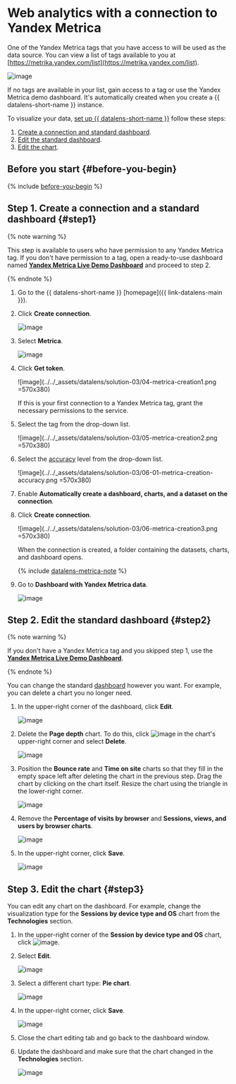 # Web analytics with a connection to Yandex Metrica

One of the Yandex Metrica tags that you have access to will be used as the data source. You can view a list of tags available to you at [https://metrika.yandex.com/list](https://metrika.yandex.com/list).

![image](../../_assets/datalens/solution-03/01-metrica-list.png)

If no tags are available in your list, gain access to a tag or use the Yandex Metrica demo dashboard. It's automatically created when you create a {{ datalens-short-name }} instance.

To visualize your data, [set up {{ datalens-short-name }}](#before-you-begin) follow these steps:

1. [Create a connection and standard dashboard](#step1).
1. [Edit the standard dashboard](#step2).
1. [Edit the chart](#step3).

## Before you start {#before-you-begin}

{% include [before-you-begin](../includes/before-you-begin-datalens.md) %}

## Step 1. Create a connection and a standard dashboard {#step1}

{% note warning %}

This step is available to users who have permission to any Yandex Metrica tag. If you don't have permission to a tag, open a ready-to-use dashboard named [**Yandex Metrica Live Demo Dashboard**](https://datalens.yandex.com/navigation?path=Demo%2FMetrica%20Live%2FMetrica%20Live%20Demo%20Dashboard) and proceed to step 2.

{% endnote %}

1. Go to the {{ datalens-short-name }} [homepage]({{ link-datalens-main }}).
1. Click **Create connection**.

   ![image](../../_assets/datalens/solution-03/02-create-connection.png)

1. Select **Metrica**.

   ![image](../../_assets/datalens/solution-03/03-choose-metrica.png)

1. Click **Get token**.

   ![image](../../_assets/datalens/solution-03/04-metrica-creation1.png =570x380)

   If this is your first connection to a Yandex Metrica tag, grant the necessary permissions to the service.

1. Select the tag from the drop-down list.

   ![image](../../_assets/datalens/solution-03/05-metrica-creation2.png =570x380)

1. Select the [accuracy](https://yandex.com/dev/metrika/doc/api2/api_v1/sampling-docpage/) level from the drop-down list.

   ![image](../../_assets/datalens/solution-03/06-01-metrica-creation-accuracy.png =570x380)

1. Enable **Automatically create a dashboard, charts, and a dataset on the connection**.
1. Click **Create connection**.

   ![image](../../_assets/datalens/solution-03/06-metrica-creation3.png =570x380)

   When the connection is created, a folder containing the datasets, charts, and dashboard opens.

   {% include [datalens-metrica-note](../../_includes/datalens/datalens-metrica-note.md) %}

1. Go to **Dashboard with Yandex Metrica data**.

   ![image](../../_assets/datalens/solution-03/07-open-dashboard.png)

## Step 2. Edit the standard dashboard {#step2}

{% note warning %}

If you don't have a Yandex Metrica tag and you skipped step 1, use the [**Yandex Metrica Live Demo Dashboard**](https://datalens.yandex.com/navigation?path=Demo/Metrica/Metrica%20Live%20Demo%20Dashboard).

{% endnote %}

You can change the standard [dashboard](../../datalens/concepts/dashboard.md) however you want. For example, you can delete a chart you no longer need.

1. In the upper-right corner of the dashboard, click **Edit**.

   ![image](../../_assets/datalens/solution-03/09-edit-dashboard.png)

1. Delete the **Page depth** chart. To do this, click ![image](../../_assets/datalens/horizontal-ellipsis-black.svg) in the chart's upper-right corner and select **Delete**.

   ![image](../../_assets/datalens/solution-03/10-delete-charts1.png)

1. Position the **Bounce rate** and **Time on site** charts so that they fill in the empty space left after deleting the chart in the previous step. Drag the chart by clicking on the chart itself. Resize the chart using the triangle in the lower-right corner.

   ![image](../../_assets/datalens/solution-03/11-replace-charts.png)

1. Remove the **Percentage of visits by browser** and **Sessions, views, and users by browser charts**.

   ![image](../../_assets/datalens/solution-03/12-delete-charts2.png)

1. In the upper-right corner, click **Save**.

   ![image](../../_assets/datalens/solution-03/13-save-dashboard.png)

## Step 3. Edit the chart {#step3}

You can edit any chart on the dashboard. For example, change the visualization type for the **Sessions by device type and OS** chart from the **Technologies** section.

1. In the upper-right corner of the **Session by device type and OS** chart, click ![image](../../_assets/datalens/horizontal-ellipsis-black.svg).
1. Select **Edit**.

   ![image](../../_assets/datalens/solution-03/14-edit-chart.png)

1. Select a different chart type: **Pie chart**.

   ![image](../../_assets/datalens/solution-03/15-choose-pie.png)

1. In the upper-right corner, click **Save**.

   ![image](../../_assets/datalens/solution-03/16-save-chart.png)

1. Close the chart editing tab and go back to the dashboard window.
1. Update the dashboard and make sure that the chart changed in the **Technologies** section.

   ![image](../../_assets/datalens/solution-03/17-refresh-dashboard.png)
